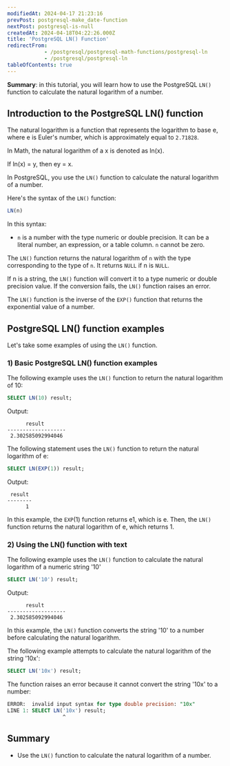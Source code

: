 ```yaml
---
modifiedAt: 2024-04-17 21:23:16
prevPost: postgresql-make_date-function
nextPost: postgresql-is-null
createdAt: 2024-04-18T04:22:26.000Z
title: 'PostgreSQL LN() Function'
redirectFrom: 
            - /postgresql/postgresql-math-functions/postgresql-ln
            - /postgresql/postgresql-ln
tableOfContents: true
---
```



**Summary**: in this tutorial, you will learn how to use the PostgreSQL `LN()` function to calculate the natural logarithm of a number.

## Introduction to the PostgreSQL LN() function

The natural logarithm is a function that represents the logarithm to base e, where e is Euler's number, which is approximately equal to `2.71828`.

In Math, the natural logarithm of a x is denoted as ln(x).

If ln(x) = y, then ey = x.

In PostgreSQL, you use the `LN()` function to calculate the natural logarithm of a number.

Here's the syntax of the `LN()` function:

```sql
LN(n)
```

In this syntax:

- `n` is a number with the type numeric or double precision. It can be a literal number, an expression, or a table column. `n` cannot be zero.

The `LN()` function returns the natural logarithm of `n` with the type corresponding to the type of `n`. It returns `NULL` if n is `NULL`.

If n is a string, the `LN()` function will convert it to a type numeric or double precision value. If the conversion fails, the `LN()` function raises an error.

The `LN()` function is the inverse of the `EXP()` function that returns the exponential value of a number.

## PostgreSQL LN() function examples

Let's take some examples of using the `LN()` function.

### 1) Basic PostgreSQL LN() function examples

The following example uses the `LN()` function to return the natural logarithm of 10:

```sql
SELECT LN(10) result;
```

Output:

```
      result
-------------------
 2.302585092994046
```

The following statement uses the `LN()` function to return the natural logarithm of e:

```sql
SELECT LN(EXP(1)) result;
```

Output:

```
 result
--------
      1
```

In this example, the `EXP`(1) function returns e1, which is e. Then, the `LN()` function returns the natural logarithm of e, which returns 1.

### 2) Using the LN() function with text

The following example uses the `LN()` function to calculate the natural logarithm of a numeric string '10'

```sql
SELECT LN('10') result;
```

Output:

```
      result
-------------------
 2.302585092994046
```

In this example, the `LN()` function converts the string '10' to a number before calculating the natural logarithm.

The following example attempts to calculate the natural logarithm of the string '10x':

```sql
SELECT LN('10x') result;
```

The function raises an error because it cannot convert the string '10x' to a number:

```sql
ERROR:  invalid input syntax for type double precision: "10x"
LINE 1: SELECT LN('10x') result;
                  ^
```

## Summary

- Use the `LN()` function to calculate the natural logarithm of a number.
